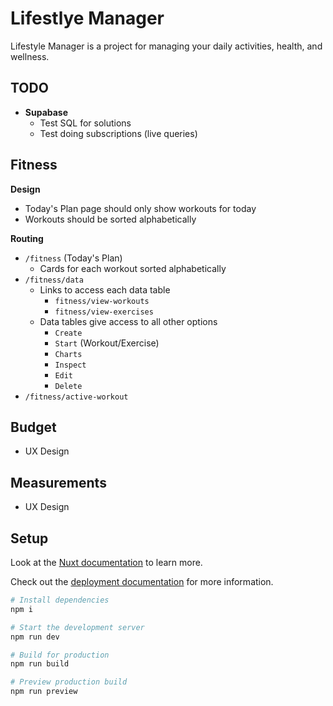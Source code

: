 # Lifestlye Manager

Lifestyle Manager is a project for managing your daily activities, health, and wellness.

## TODO

- **Supabase**
  - Test SQL for solutions
  - Test doing subscriptions (live queries)

## Fitness

**Design**

- Today's Plan page should only show workouts for today
- Workouts should be sorted alphabetically

**Routing**

- `/fitness` (Today's Plan)
  - Cards for each workout sorted alphabetically
- `/fitness/data`
  - Links to access each data table
    - `fitness/view-workouts`
    - `fitness/view-exercises`
  - Data tables give access to all other options
    - `Create`
    - `Start` (Workout/Exercise)
    - `Charts`
    - `Inspect`
    - `Edit`
    - `Delete`
- `/fitness/active-workout`

## Budget

- UX Design

## Measurements

- UX Design

## Setup

Look at the [Nuxt documentation](https://nuxt.com/docs/getting-started/introduction) to learn more.

Check out the [deployment documentation](https://nuxt.com/docs/getting-started/deployment) for more
information.

```sh
# Install dependencies
npm i

# Start the development server
npm run dev

# Build for production
npm run build

# Preview production build
npm run preview
```
